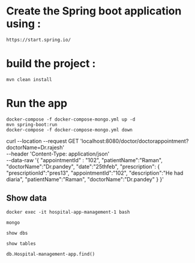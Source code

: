 # Create the Spring boot application using :
```
https://start.spring.io/
```
# build the project :
```
mvn clean install
```
# Run the app
``` 
docker-compose -f docker-compose-mongo.yml up -d
mvn spring-boot:run
docker-compose -f docker-compose-mongo.yml down
```

curl --location --request GET 'localhost:8080/doctor/doctorappointment?doctorName=Dr.rajesh' \
--header 'Content-Type: application/json' \
--data-raw '{
"appointmentId" : "102",
"patientName":"Raman",
"doctorName":"Dr.pandey",
"date":"25thfeb",
"prescription":
{
"prescriptionId":"pres13",
"appointmentId":"102",
"description":"He had diaria",
"patientName":"Raman",
"doctorName":"Dr.pandey"
}
}'

## Show data

```
docker exec -it hospital-app-management-1 bash

mongo

show dbs

show tables

db.Hospital-management-app.find()

```